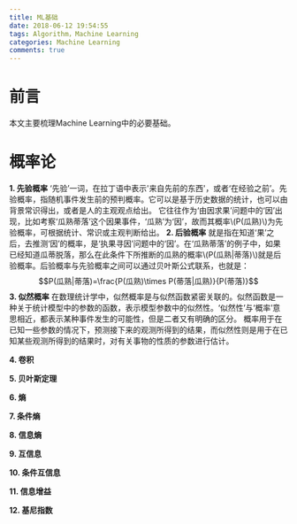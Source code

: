 ```yaml
---
title: ML基础
date: 2018-06-12 19:54:55
tags: Algorithm，Machine Learning
categories: Machine Learning
comments: true
---
```


# 前言

本文主要梳理Machine Learning中的必要基础。



<!-- more -->

# 概率论

**1. 先验概率**
‘先验’一词，在拉丁语中表示'来自先前的东西'，或者‘在经验之前’。先验概率，指随机事件发生前的预判概率。它可以是基于历史数据的统计，也可以由背景常识得出，或者是人的主观观点给出。
它往往作为‘由因求果’问题中的‘因’出现，比如考察‘瓜熟蒂落’这个因果事件，‘瓜熟’为‘因’，故而其概率\\(P(瓜熟)\\)为先验概率，可根据统计、常识或主观判断给出。
**2. 后验概率**
就是指在知道‘果’之后，去推测‘因’的概率，是‘执果寻因’问题中的‘因’。在‘瓜熟蒂落’的例子中，如果已经知道瓜蒂脱落，那么在此条件下所推断的瓜熟的概率\\(P(瓜熟|蒂落)\\)就是后验概率。后验概率与先验概率之间可以通过贝叶斯公式联系，也就是：
$$P(瓜熟|蒂落)=\frac{P(瓜熟)\times P(蒂落|瓜熟)}{P(蒂落)}$$
**3. 似然概率**
在数理统计学中，似然概率是与似然函数紧密关联的。似然函数是一种关于统计模型中的参数的函数，表示模型参数中的似然性。‘似然性’与‘概率’意思相近，都表示某种事件发生的可能性，但是二者又有明确的区分。
概率用于在已知一些参数的情况下，预测接下来的观测所得到的结果，而似然性则是用于在已知某些观测所得到的结果时，对有关事物的性质的参数进行估计。

**4. 卷积**

**5. 贝叶斯定理**

**6. 熵**

**7. 条件熵**

**8. 信息熵**

**9. 互信息**

**10. 条件互信息**

**11. 信息增益**

**12. 基尼指数**







